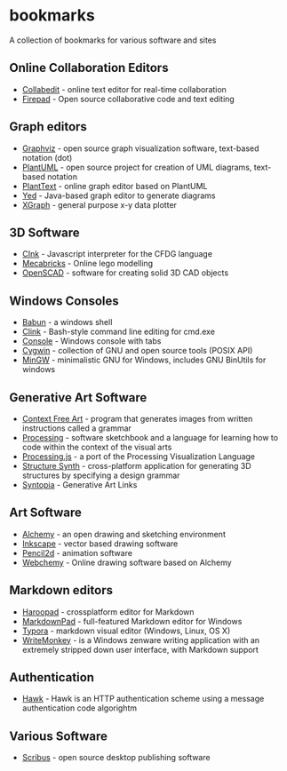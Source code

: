 # bookmarks
A collection of bookmarks for various software and sites

## Online Collaboration Editors

* [Collabedit](http://collabedit.com) - online text editor for real-time collaboration
* [Firepad](https://demo.firepad.io) - Open source collaborative code and text editing

## Graph editors

* [Graphviz](http://www.graphviz.org/) - open source graph visualization software, text-based notation (dot)
* [PlantUML](http://plantuml.com/) - open source project for creation of UML diagrams, text-based notation
* [PlantText](https://www.planttext.com/) - online graph editor based on PlantUML
* [Yed](https://www.yworks.com/products/yed) - Java-based graph editor to generate diagrams
* [XGraph](http://www.xgraph.org/) - general purpose x-y data plotter

## 3D Software

* [CInk](http://cink.applegrew.com/) - Javascript interpreter for the CFDG language
* [Mecabricks](http://www.mecabricks.com) - Online lego modelling
* [OpenSCAD](http://www.openscad.org/) - software for creating solid 3D CAD objects


## Windows Consoles

* [Babun](http://babun.github.io/) - a windows shell
* [Clink](https://mridgers.github.io/clink/) - Bash-style command line editing for cmd.exe
* [Console](https://github.com/cbucher/console) - Windows console with tabs
* [Cygwin](https://www.cygwin.com/) - collection of GNU and open source tools (POSIX API)
* [MinGW](http://mingw.org/) - minimalistic GNU for Windows, includes GNU BinUtils for windows

## Generative Art Software

* [Context Free Art](https://www.contextfreeart.org/) -  program that generates images from written instructions called a grammar
* [Processing](https://processing.org/) - software sketchbook and a language for learning how to code within the context of the visual arts
* [Processing.js](http://processingjs.org/) - a port of the Processing Visualization Language 
* [Structure Synth](http://structuresynth.sourceforge.net/) - cross-platform application for generating 3D structures by specifying a design grammar
* [Syntopia](http://blog.hvidtfeldts.net/index.php/generative-art-links/) - Generative Art Links

## Art Software

* [Alchemy](http://al.chemy.org/) - an open drawing and sketching environment
* [Inkscape](https://inkscape.org) - vector based drawing software
* [Pencil2d](https://www.pencil2d.org/) - animation software
* [Webchemy](http://webchemy.org) - Online drawing software based on Alchemy

## Markdown editors

* [Haroopad](http://pad.haroopress.com/) - crossplatform editor for Markdown
* [MarkdownPad](http://markdownpad.com/) - full-featured Markdown editor for Windows
* [Typora](https://typora.io/) - markdown visual editor (Windows, Linux, OS X)
* [WriteMonkey](http://writemonkey.com/) - is a Windows zenware writing application with an extremely stripped down user interface, with Markdown support

## Authentication

* [Hawk](https://github.com/hueniverse/hawk/) - Hawk is an HTTP authentication scheme using a message authentication code algorightm

## Various Software

* [Scribus](https://www.scribus.net/) - open source desktop publishing software

